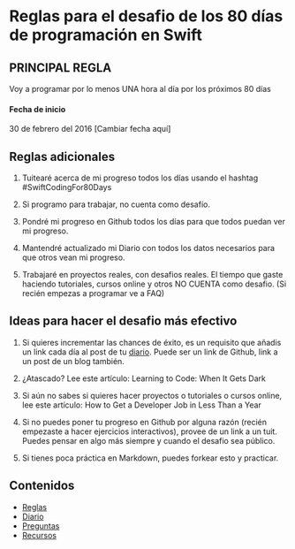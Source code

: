 # Reglas para el desafio de los 80 días de programación en Swift

## PRINCIPAL REGLA

Voy a programar por lo menos UNA hora al día por los próximos 80 días

#### Fecha de inicio

30 de febrero del 2016 [Cambiar fecha aquí]

## Reglas adicionales

1. Tuitearé acerca de mi progreso todos los días usando el hashtag #SwiftCodingFor80Days

2. Si programo para trabajar, no cuenta como desafío.

3. Pondré mi progreso en Github todos los días para que todos puedan ver mi progreso.

4. Mantendré actualizado mi Diario con todos los datos necesarios para que otros vean mi progreso.

5. Trabajaré en proyectos reales, con desafios reales. El tiempo que gaste haciendo tutoriales, cursos online y otros NO CUENTA como desafio. (Si recién empezas a programar ve a FAQ)

## Ideas para hacer el desafio más efectivo

1. Si quieres incrementar las chances de éxito, es un requisito que añadis un link cada día al post de tu [diario](Mi-diario.md). Puede ser un link de Github, link a un post de un blog también.

2. ¿Atascado? Lee este artículo: Learning to Code: When It Gets Dark

3. Si aún no sabes si quieres hacer proyectos o tutoriales o cursos online, lee este artículo: How to Get a Developer Job in Less Than a Year

4. Si no puedes poner tu progreso en Github por alguna razón (recién empezaste a hacer ejercicios interactivos), provee de un link a un tuit. Puedes pensar en algo más siempre y cuando el desafio sea público.

5. Si tienes poca práctica en Markdown, puedes forkear esto y practicar.

## Contenidos

* [Reglas](Reglas.md)
* [Diario](Mi-diario.md) 
* [Preguntas](Preguntas.md)
* [Recursos](Recursos.md)
